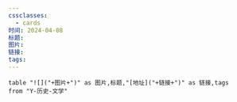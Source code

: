 ```yaml
---
cssclasses:
  - cards
时间: 2024-04-08
标题: 
图片: 
链接: 
tags:
---
```

 
```dataview
table "![]("+图片+")" as 图片,标题,"[地址]("+链接+")" as 链接,tags
from "Y-历史-文学"
```

